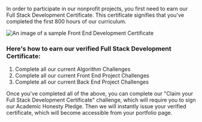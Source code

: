 In order to participate in our nonprofit projects, you first need to earn our Full Stack Development Certificate. This certificate signifies that you've completed the first 800 hours of our curriculum.

![An image of a sample Front End Development Certificate](http://i.imgur.com/Dlv4qSZ.png)

### Here's how to earn our verified Full Stack Development Certificate:

1. Complete all our current Algorithm Challenges
1. Complete all our current Front End Project Challenges
1. Complete all our current Back End Project Challenges

Once you've completed all of the above, you can complete our "Claim your Full Stack Development Certificate" challenge, which will require you to sign our Academic Honesty Pledge. Then we will instantly issue your verified certificate, which will become accessible from your portfolio page.